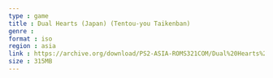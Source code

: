 ```yaml
---
type : game
title : Dual Hearts (Japan) (Tentou-you Taikenban)
genre : 
format : iso
region : asia
link : https://archive.org/download/PS2-ASIA-ROMS321COM/Dual%20Hearts%20%28Japan%29%20%28Tentou-you%20Taikenban%29.7z
size : 315MB
---
```

